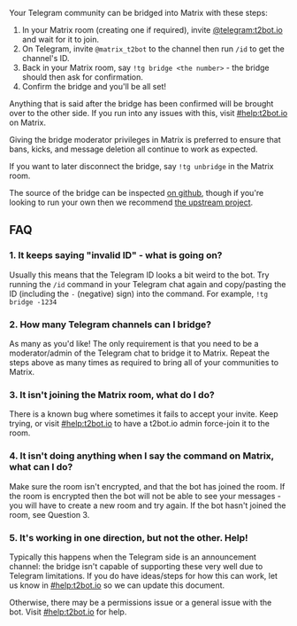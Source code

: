 Your Telegram community can be bridged into Matrix with these steps:

1. In your Matrix room (creating one if required), invite [@telegram:t2bot.io](https://matrix.to/#/@telegram:t2bot.io)
   and wait for it to join.
2. On Telegram, invite `@matrix_t2bot` to the channel then run `/id` to get the channel's ID.
3. Back in your Matrix room, say `!tg bridge <the number>` - the bridge should then ask for confirmation.
4. Confirm the bridge and you'll be all set!

Anything that is said after the bridge has been confirmed will be brought over to the other side. If
you run into any issues with this, visit [#help:t2bot.io](https://matrix.to/#/#help:t2bot.io) on Matrix.

Giving the bridge moderator privileges in Matrix is preferred to ensure that bans, kicks, and
message deletion all continue to work as expected.

If you want to later disconnect the bridge, say `!tg unbridge` in the Matrix room.

The source of the bridge can be inspected [on github](https://github.com/t2bot/mautrix-telegram), though
if you're looking to run your own then we recommend [the upstream project](https://github.com/tulir/mautrix-telegram).

## FAQ

### 1. It keeps saying "invalid ID" - what is going on?

Usually this means that the Telegram ID looks a bit weird to the bot. Try running the `/id` command in your Telegram
chat again and copy/pasting the ID (including the `-` (negative) sign) into the command. For example, `!tg bridge -1234`

### 2. How many Telegram channels can I bridge?

As many as you'd like! The only requirement is that you need to be a moderator/admin of the Telegram chat to bridge it
to Matrix. Repeat the steps above as many times as required to bring all of your communities to Matrix.

### 3. It isn't joining the Matrix room, what do I do?

There is a known bug where sometimes it fails to accept your invite. Keep trying, or visit [#help:t2bot.io](https://matrix.to/#/#help:t2bot.io) to have a t2bot.io admin force-join it to the room.

### 4. It isn't doing anything when I say the command on Matrix, what can I do?

Make sure the room isn't encrypted, and that the bot has joined the room. If the room is encrypted then the bot will
not be able to see your messages - you will have to create a new room and try again. If the bot hasn't joined the
room, see Question 3.

### 5. It's working in one direction, but not the other. Help!

Typically this happens when the Telegram side is an announcement channel: the bridge isn't capable of supporting these
very well due to Telegram limitations. If you do have ideas/steps for how this can work, let us know in [#help:t2bot.io](https://matrix.to/#/#help:t2bot.io) so we can update this document.

Otherwise, there may be a permissions issue or a general issue with the bot. Visit [#help:t2bot.io](https://matrix.to/#/#help:t2bot.io) for help.
